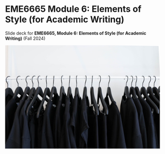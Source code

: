 # EME6665 Module 6: Elements of Style (for Academic Writing) 

Slide deck for **EME6665, Module 6: Elements of Style (for Academic Writing)** (Fall 2024)

![](img/6-style.jpg)
